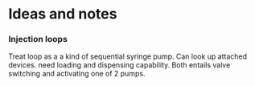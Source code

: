 # Ideas and notes

### Injection loops
Treat loop as a a kind of sequential syringe pump. Can look up attached devices. need loading and dispensing capability. Both entails valve switching and activating one of 2 pumps.